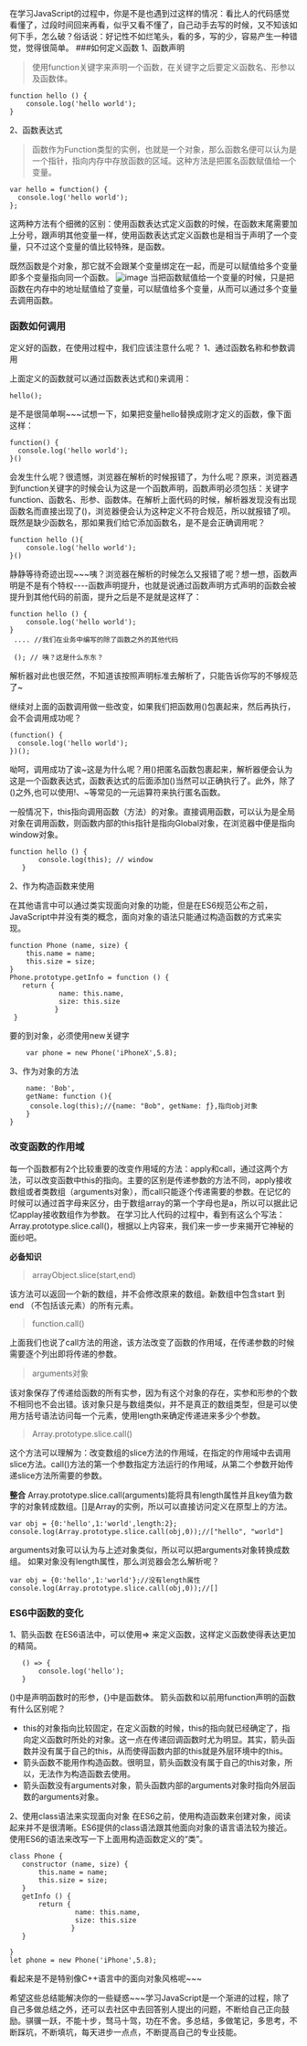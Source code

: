 在学习JavaScript的过程中，你是不是也遇到过这样的情况：看比人的代码感觉看懂了，过段时间回来再看，似乎又看不懂了，自己动手去写的时候，又不知该如何下手，怎么破？俗话说：好记性不如烂笔头，看的多，写的少，容易产生一种错觉，觉得很简单。
###如何定义函数
1、函数声明
> 使用function关键字来声明一个函数，在关键字之后要定义函数名、形参以及函数体。
```
function hello () {
    console.log('hello world');
}
```
2、函数表达式
> 函数作为Function类型的实例，也就是一个对象，那么函数名便可以认为是一个指针，指向内存中存放函数的区域。这种方法是把匿名函数赋值给一个变量。
```
var hello = function() {
  console.log('hello world');
};
```
这两种方法有个细微的区别：使用函数表达式定义函数的时候，在函数末尾需要加上分号，跟声明其他变量一样，使用函数表达式定义函数也是相当于声明了一个变量，只不过这个变量的值比较特殊，是函数。

既然函数是个对象，那它就不会跟某个变量绑定在一起，而是可以赋值给多个变量即多个变量指向同一个函数。
![image](./images/function.png)
当把函数赋值给一个变量的时候，只是把函数在内存中的地址赋值给了变量，可以赋值给多个变量，从而可以通过多个变量去调用函数。
### 函数如何调用
定义好的函数，在使用过程中，我们应该注意什么呢？
1、通过函数名称和参数调用

上面定义的函数就可以通过函数表达式和()来调用：
```
hello();
```
是不是很简单啊~~~试想一下，如果把变量hello替换成刚才定义的函数，像下面这样：
```
function() {
  console.log('hello world');
}()
```
会发生什么呢？很遗憾，浏览器在解析的时候报错了，为什么呢？原来，浏览器遇到function关键字的时候会认为这是一个函数声明，函数声明必须包括：关键字function、函数名、形参、函数体。在解析上面代码的时候，解析器发现没有出现函数名而直接出现了()，浏览器便会认为这种定义不符合规范，所以就报错了呗。
既然是缺少函数名，那如果我们给它添加函数名，是不是会正确调用呢？
```
function hello (){
    console.log('hello world');
}()
```
静静等待奇迹出现~~~咦？浏览器在解析的时候怎么又报错了呢？想一想，函数声明是不是有个特权----函数声明提升，也就是说通过函数声明方式声明的函数会被提升到其他代码的前面，提升之后是不是就是这样了：
```
function hello () {
    console.log('hello world');
}
 .... //我们在业务中编写的除了函数之外的其他代码
 
 (); // 咦？这是什么东东？
```
解析器对此也很茫然，不知道该按照声明标准去解析了，只能告诉你写的不够规范了~

继续对上面的函数调用做一些改变，如果我们把函数用()包裹起来，然后再执行，会不会调用成功呢？
```
(function() {
  console.log('hello world');
})();
```
呦呵，调用成功了诶~这是为什么呢？用()把匿名函数包裹起来，解析器便会认为这是一个函数表达式，函数表达式的后面添加()当然可以正确执行了。此外，除了()之外,也可以使用!、~等常见的一元运算符来执行匿名函数。

一般情况下，this指向调用函数（方法）的对象。直接调用函数，可以认为是全局对象在调用函数，则函数内部的this指针是指向Global对象，在浏览器中便是指向window对象。
```
function hello () {
       console.log(this); // window
   }
```

2、作为构造函数来使用

在其他语言中可以通过类实现面向对象的功能，但是在ES6规范公布之前，JavaScript中并没有类的概念，面向对象的语法只能通过构造函数的方式来实现。
```
function Phone (name, size) {
    this.name = name;
    this.size = size;
}
Phone.prototype.getInfo = function () {
   return {
            name: this.name,
            size: this.size
           }
 }
```
要的到对象，必须使用new关键字
```
    var phone = new Phone('iPhoneX',5.8);

```



3、作为对象的方法
```var obj = {
    name: 'Bob',
    getName: function (){
     console.log(this);//{name: "Bob", getName: ƒ},指向obj对象
    }
}
```
### 改变函数的作用域
每一个函数都有2个比较重要的改变作用域的方法：apply和call，通过这两个方法，可以改变函数中this的指向。主要的区别是传递参数的方法不同，apply接收数组或者类数组（arguments对象），而call只能逐个传递需要的参数。在记忆的时候可以通过首字母来区分，由于数组array的第一个字母也是a，所以可以据此记忆applay接收数组作为参数。
在学习比人代码的过程中，看到有这么个写法：Array.prototype.slice.call()，根据以上内容来，我们来一步一步来揭开它神秘的面纱吧。


**必备知识**
> arrayObject.slice(start,end)

该方法可以返回一个新的数组，并不会修改原来的数组。新数组中包含start 到 end （不包括该元素）的所有元素。
> function.call()

上面我们也说了call方法的用途，该方法改变了函数的作用域，在传递参数的时候需要逐个列出即将传递的参数。
> arguments对象

该对象保存了传递给函数的所有实参，因为有这个对象的存在，实参和形参的个数不相同也不会出错。该对象只是与数组类似，并不是真正的数组类型，但是可以使用方括号语法访问每一个元素，使用length来确定传递进来多少个参数。
 
 > Array.prototype.slice.call()
 
 这个方法可以理解为：改变数组的slice方法的作用域，在指定的作用域中去调用slice方法。call()方法的第一个参数指定方法运行的作用域，从第二个参数开始传递slice方法所需要的参数。
 
 **整合**
 Array.prototype.slice.call(arguments)能将具有length属性并且key值为数字的对象转成数组。[]是Array的实例，所以可以直接访问定义在原型上的方法。
 
 ```
var obj = {0:'hello',1:'world',length:2};
console.log(Array.prototype.slice.call(obj,0));//["hello", "world"]
```
arguments对象可以认为与上述对象类似，所以可以把arguments对象转换成数组。
如果对象没有length属性，那么浏览器会怎么解析呢？

```
var obj = {0:'hello',1:'world'};//没有length属性
console.log(Array.prototype.slice.call(obj,0));//[]
```
 ### ES6中函数的变化
 1、箭头函数
 在ES6语法中，可以使用=> 来定义函数，这样定义函数使得表达更加的精简。
 ```
    () => {
        console.log('hello');
    }
```
()中是声明函数时的形参，{}中是函数体。
箭头函数和以前用function声明的函数有什么区别呢？
- this的对象指向比较固定，在定义函数的时候，this的指向就已经确定了，指向定义函数时所处的对象。这一点在传递回调函数时尤为明显。其实，箭头函数并没有属于自己的this，从而使得函数内部的this就是外层环境中的this。
- 箭头函数不能用作构造函数。很明显，箭头函数没有属于自己的this对象，所以，无法作为构造函数去使用。
- 箭头函数没有arguments对象，箭头函数内部的arguments对象时指向外层函数的arguments对象。

 2、使用class语法来实现面向对象
 在ES6之前，使用构造函数来创建对象，阅读起来并不是很清晰。ES6提供的class语法跟其他面向对象的语言语法较为接近。
 使用ES6的语法来改写一下上面用构造函数定义的“类”。
 ```
 class Phone {
    constructor (name, size) {
        this.name = name;
        this.size = size;
    }
    getInfo () {
        return {
                 name: this.name,
                 size: this.size
                }
    }
    
 }
 let phone = new Phone('iPhone',5.8);
```
看起来是不是特别像C++语言中的面向对象风格呢~~~


希望这些总结能解决你的一些疑惑~~~学习JavaScript是一个渐进的过程，除了自己多做总结之外，还可以去社区中去回答别人提出的问题，不断给自己正向鼓励。骐骥一跃，不能十步，驽马十驾，功在不舍。多总结，多做笔记，多思考，不断踩坑，不断填坑，每天进步一点点，不断提高自己的专业技能。